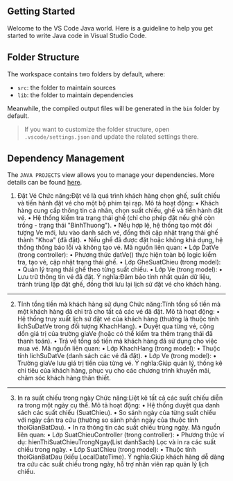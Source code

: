 ## Getting Started

Welcome to the VS Code Java world. Here is a guideline to help you get started to write Java code in Visual Studio Code.

## Folder Structure

The workspace contains two folders by default, where:

- `src`: the folder to maintain sources
- `lib`: the folder to maintain dependencies

Meanwhile, the compiled output files will be generated in the `bin` folder by default.

> If you want to customize the folder structure, open `.vscode/settings.json` and update the related settings there.

## Dependency Management

The `JAVA PROJECTS` view allows you to manage your dependencies. More details can be found [here](https://github.com/microsoft/vscode-java-dependency#manage-dependencies).


1. Đặt Vé
Chức năng:Đặt vé là quá trình khách hàng chọn ghế, suất chiếu và tiến hành đặt vé cho một bộ phim tại rạp.
Mô tả hoạt động:
•	Khách hàng cung cấp thông tin cá nhân, chọn suất chiếu, ghế và tiến hành đặt vé.
•	Hệ thống kiểm tra trạng thái ghế (chỉ cho phép đặt nếu ghế còn trống - trạng thái "BinhThuong").
•	Nếu hợp lệ, hệ thống tạo một đối tượng Ve mới, lưu vào danh sách vé, đồng thời cập nhật trạng thái ghế thành "Khoa" (đã đặt).
•	Nếu ghế đã được đặt hoặc không khả dụng, hệ thống thông báo lỗi và không tạo vé.
Mã nguồn liên quan:
•	Lớp DatVe (trong controller):
•	Phương thức datVe() thực hiện toàn bộ logic kiểm tra, tạo vé, cập nhật trạng thái ghế.
•	Lớp GheSuatChieu (trong model):
•	Quản lý trạng thái ghế theo từng suất chiếu.
•	Lớp Ve (trong model):
•	Lưu trữ thông tin vé đã đặt.
Ý nghĩa:Đảm bảo tính nhất quán dữ liệu, tránh trùng lặp đặt ghế, đồng thời lưu lại lịch sử đặt vé cho khách hàng.
________________________________________
2. Tính tổng tiền mà khách hàng sử dụng
Chức năng:Tính tổng số tiền mà một khách hàng đã chi trả cho tất cả các vé đã đặt.
Mô tả hoạt động:
•	Hệ thống truy xuất lịch sử đặt vé của khách hàng (thường là thuộc tính lichSuDatVe trong đối tượng KhachHang).
•	Duyệt qua từng vé, cộng dồn giá trị của trường giaVe (hoặc có thể kiểm tra thêm trạng thái đã thanh toán).
•	Trả về tổng số tiền mà khách hàng đã sử dụng cho việc mua vé.
Mã nguồn liên quan:
•	Lớp KhachHang (trong model):
•	Thuộc tính lichSuDatVe (danh sách các vé đã đặt).
•	Lớp Ve (trong model):
•	Trường giaVe lưu giá trị tiền của từng vé.
Ý nghĩa:Giúp quản lý, thống kê chi tiêu của khách hàng, phục vụ cho các chương trình khuyến mãi, chăm sóc khách hàng thân thiết.
________________________________________
3. In ra suất chiếu trong ngày
Chức năng:Liệt kê tất cả các suất chiếu diễn ra trong một ngày cụ thể.
Mô tả hoạt động:
•	Hệ thống duyệt qua danh sách các suất chiếu (SuatChieu).
•	So sánh ngày của từng suất chiếu với ngày cần tra cứu (thường so sánh phần ngày của thuộc tính thoiGianBatDau).
•	In ra thông tin các suất chiếu trùng ngày.
Mã nguồn liên quan:
•	Lớp SuatChieuController (trong controller):
•	Phương thức ví dụ: hienThiSuatChieuTrongNgay(List<SuatChieu> danhSach)
Lọc và in ra các suất chiếu trong ngày.
•	Lớp SuatChieu (trong model):
•	Thuộc tính thoiGianBatDau (kiểu LocalDateTime).
Ý nghĩa:Giúp khách hàng dễ dàng tra cứu các suất chiếu trong ngày, hỗ trợ nhân viên rạp quản lý lịch chiếu.

